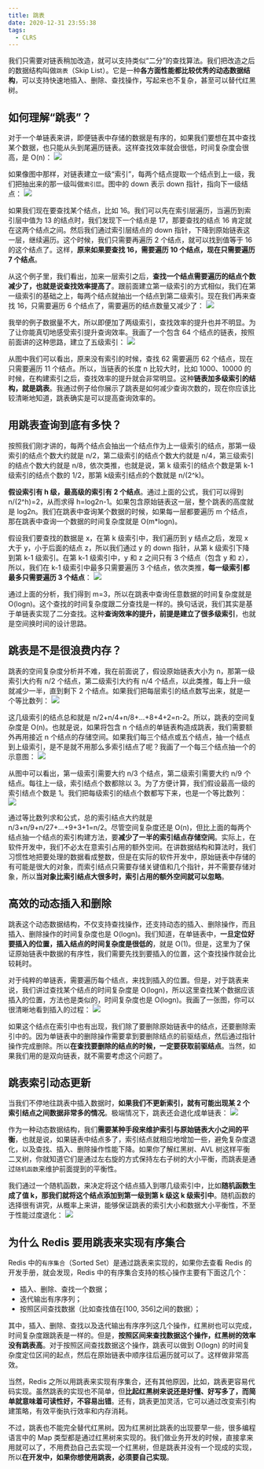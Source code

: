 ```yaml
---
title: 跳表
date: 2020-12-31 23:55:38
tags:
  - CLRS
---
```

我们只需要对链表稍加改造，就可以支持类似“二分”的查找算法。我们把改造之后的数据结构叫做`跳表`（Skip List）。它是一种**各方面性能都比较优秀的动态数据结构**，可以支持快速地插入、删除、查找操作，写起来也不复杂，甚至可以替代红黑树。

## 如何理解“跳表”？
对于一个单链表来讲，即便链表中存储的数据是有序的，如果我们要想在其中查找某个数据，也只能从头到尾遍历链表。这样查找效率就会很低，时间复杂度会很高，是 O(n)：
![](https://raw.githubusercontent.com/snlndod/mPOST/master/CLRS/geek/72.png)

如果像图中那样，对链表建立一级“索引”，每两个结点提取一个结点到上一级，我们把抽出来的那一级叫做`索引层`。图中的 down 表示 down 指针，指向下一级结点：
![](https://raw.githubusercontent.com/snlndod/mPOST/master/CLRS/geek/73.png)

如果我们现在要查找某个结点，比如 16。我们可以先在索引层遍历，当遍历到索引层中值为 13 的结点时，我们发现下一个结点是 17，那要查找的结点 16 肯定就在这两个结点之间。然后我们通过索引层结点的 down 指针，下降到原始链表这一层，继续遍历。这个时候，我们只需要再遍历 2 个结点，就可以找到值等于 16 的这个结点了。这样，**原来如果要查找 16，需要遍历 10 个结点，现在只需要遍历 7 个结点**。
<!--more-->

从这个例子里，我们看出，加来一层索引之后，**查找一个结点需要遍历的结点个数减少了，也就是说查找效率提高了**。跟前面建立第一级索引的方式相似，我们在第一级索引的基础之上，每两个结点就抽出一个结点到第二级索引。现在我们再来查找 16，只需要遍历 6 个结点了，需要遍历的结点数量又减少了：
![](https://raw.githubusercontent.com/snlndod/mPOST/master/CLRS/geek/74.png)

我举的例子数据量不大，所以即便加了两级索引，查找效率的提升也并不明显。为了让你能真切地感受索引提升查询效率。我画了一个包含 64 个结点的链表，按照前面讲的这种思路，建立了五级索引：
![](https://raw.githubusercontent.com/snlndod/mPOST/master/CLRS/geek/75.png)

从图中我们可以看出，原来没有索引的时候，查找 62 需要遍历 62 个结点，现在只需要遍历 11 个结点。所以，当链表的长度 n 比较大时，比如 1000、10000 的时候，在构建索引之后，查找效率的提升就会非常明显。这种**链表加多级索引的结构，就是跳表**。我通过例子给你展示了跳表是如何减少查询次数的，现在你应该比较清晰地知道，跳表确实是可以提高查询效率的。

## 用跳表查询到底有多快？
按照我们刚才讲的，每两个结点会抽出一个结点作为上一级索引的结点，那第一级索引的结点个数大约就是 n/2，第二级索引的结点个数大约就是 n/4，第三级索引的结点个数大约就是 n/8，依次类推，也就是说，第 k 级索引的结点个数是第 k-1 级索引的结点个数的 1/2，那第 k级索引结点的个数就是 n/(2^k)。

**假设索引有 h 级，最高级的索引有 2 个结点**。通过上面的公式，我们可以得到 n/(2^h)=2，从而求得 h=log2n-1。如果包含原始链表这一层，整个跳表的高度就是 log2n。我们在跳表中查询某个数据的时候，如果每一层都要遍历 m 个结点，那在跳表中查询一个数据的时间复杂度就是 O(m\*logn)。

假设我们要查找的数据是 x，在第 k 级索引中，我们遍历到 y 结点之后，发现 x 大于 y，小于后面的结点 z，所以我们通过 y 的 down 指针，从第 k 级索引下降到第 k-1 级索引。在第 k-1 级索引中，y 和 z 之间只有 3 个结点（包含 y 和 z），所以，我们在 k-1 级索引中最多只需要遍历 3 个结点，依次类推，**每一级索引都最多只需要遍历 3 个结点**：
![](https://raw.githubusercontent.com/snlndod/mPOST/master/CLRS/geek/76.png)

通过上面的分析，我们得到 m=3，所以在跳表中查询任意数据的时间复杂度就是 O(logn)。这个查找的时间复杂度跟二分查找是一样的。换句话说，我们其实是基于单链表实现了二分查找。这种**查询效率的提升，前提是建立了很多级索引**，也就是空间换时间的设计思路。

## 跳表是不是很浪费内存？
跳表的空间复杂度分析并不难，我在前面说了，假设原始链表大小为 n，那第一级索引大约有 n/2 个结点，第二级索引大约有 n/4 个结点，以此类推，每上升一级就减少一半，直到剩下 2 个结点。如果我们把每层索引的结点数写出来，就是一个等比数列：
![](https://raw.githubusercontent.com/snlndod/mPOST/master/CLRS/geek/77.png)

这几级索引的结点总和就是 n/2+n/4+n/8+...+8+4+2=n-2。所以，跳表的空间复杂度是 O(n)。也就是说，如果将包含 n 个结点的单链表构造成跳表，我们需要额外再用接近 n 个结点的存储空间。如果我们每三个结点或五个结点，抽一个结点到上级索引，是不是就不用那么多索引结点了呢？我画了一个每三个结点抽一个的示意图：
![](https://raw.githubusercontent.com/snlndod/mPOST/master/CLRS/geek/78.png)

从图中可以看出，第一级索引需要大约 n/3 个结点，第二级索引需要大约 n/9 个结点。每往上一级，索引结点个数都除以 3。为了方便计算，我们假设最高一级的索引结点个数是 1。我们把每级索引的结点个数都写下来，也是一个等比数列：
![](https://raw.githubusercontent.com/snlndod/mPOST/master/CLRS/geek/79.png)

通过等比数列求和公式，总的索引结点大约就是 n/3+n/9+n/27+...+9+3+1=n/2。尽管空间复杂度还是 O(n)，但比上面的每两个结点抽一个结点的索引构建方法，要**减少了一半的索引结点存储空间**。实际上，在软件开发中，我们不必太在意索引占用的额外空间。在讲数据结构和算法时，我们习惯性地把要处理的数据看成整数，但是在实际的软件开发中，原始链表中存储的有可能是很大的对象，而索引结点只需要存储关键值和几个指针，并不需要存储对象，所以**当对象比索引结点大很多时，索引占用的额外空间就可以忽略**。

## 高效的动态插入和删除
跳表这个动态数据结构，不仅支持查找操作，还支持动态的插入、删除操作，而且插入、删除操作的时间复杂度也是 O(logn)。我们知道，在单链表中，**一旦定位好要插入的位置，插入结点的时间复杂度是很低的**，就是 O(1)。但是，这里为了保证原始链表中数据的有序性，我们需要先找到要插入的位置，这个查找操作就会比较耗时。

对于纯粹的单链表，需要遍历每个结点，来找到插入的位置。但是，对于跳表来说，我们讲过查找某个结点的时间复杂度是 O(logn)，所以这里查找某个数据应该插入的位置，方法也是类似的，时间复杂度也是 O(logn)。我画了一张图，你可以很清晰地看到插入的过程：
![](https://raw.githubusercontent.com/snlndod/mPOST/master/CLRS/geek/80.png)

如果这个结点在索引中也有出现，我们除了要删除原始链表中的结点，还要删除索引中的。因为单链表中的删除操作需要拿到要删除结点的前驱结点，然后通过指针操作完成删除。所以**在查找要删除的结点的时候，一定要获取前驱结点**。当然，如果我们用的是双向链表，就不需要考虑这个问题了。

## 跳表索引动态更新
当我们不停地往跳表中插入数据时，**如果我们不更新索引，就有可能出现某 2 个索引结点之间数据非常多的情况**。极端情况下，跳表还会退化成单链表：
![](https://raw.githubusercontent.com/snlndod/mPOST/master/CLRS/geek/81.png)

作为一种动态数据结构，我们**需要某种手段来维护索引与原始链表大小之间的平衡**，也就是说，如果链表中结点多了，索引结点就相应地增加一些，避免复杂度退化，以及查找、插入、删除操作性能下降。如果你了解红黑树、AVL 树这样平衡二叉树，你就知道它们是通过左右旋的方式保持左右子树的大小平衡，而跳表是通过`随机函数`来维护前面提到的平衡性。

我们通过一个随机函数，来决定将这个结点插入到哪几级索引中，比如**随机函数生成了值 k，那我们就将这个结点添加到第一级到第 k 级这 k 级索引中**。随机函数的选择很有讲究，从概率上来讲，能够保证跳表的索引大小和数据大小平衡性，不至于性能过度退化：
![](https://raw.githubusercontent.com/snlndod/mPOST/master/CLRS/geek/82.png)

## 为什么 Redis 要用跳表来实现有序集合
Redis 中的`有序集合`（Sorted Set）是通过跳表来实现的，如果你去查看 Redis 的开发手册，就会发现，Redis 中的有序集合支持的核心操作主要有下面这几个：
- 插入、删除、查找一个数据；
- 迭代输出有序序列；
- 按照区间查找数据（比如查找值在[100, 356]之间的数据）；

其中，插入、删除、查找以及迭代输出有序序列这几个操作，红黑树也可以完成，时间复杂度跟跳表是一样的。但是，**按照区间来查找数据这个操作，红黑树的效率没有跳表高**。对于按照区间查找数据这个操作，跳表可以做到 O(logn) 的时间复杂度定位区间的起点，然后在原始链表中顺序往后遍历就可以了。这样做非常高效。

当然，Redis 之所以用跳表来实现有序集合，还有其他原因，比如，跳表更容易代码实现。虽然跳表的实现也不简单，但**比起红黑树来说还是好懂、好写多了，而简单就意味着可读性好，不容易出错**。还有，跳表更加灵活，它可以通过改变索引构建策略，有效平衡执行效率和内存消耗。

不过，跳表也不能完全替代红黑树。因为红黑树比跳表的出现要早一些，很多编程语言中的 Map 类型都是通过红黑树来实现的。我们做业务开发的时候，直接拿来用就可以了，不用费劲自己去实现一个红黑树，但是跳表并没有一个现成的实现，所以**在开发中，如果你想使用跳表，必须要自己实现**。
